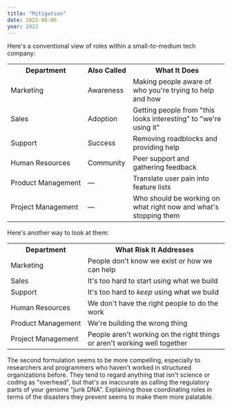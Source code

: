 ```yaml
---
title: "Mitigation"
date: 2022-06-06
year: 2022
---
```


Here's a conventional view of roles within a small-to-medium tech company:

<table class="centered">
  <tr>
    <th>Department</th>
    <th>Also Called</th>
    <th>What It Does</th>
  </tr>
  <tr>
    <td>Marketing</td>
    <td>Awareness</td>
    <td>Making people aware of who you're trying to help and how</td>
  </tr>
  <tr>
    <td>Sales</td>
    <td>Adoption</td>
    <td>Getting people from "this looks interesting" to "we're using it"</td>
  </tr>
  <tr>
    <td>Support</td>
    <td>Success</td>
    <td>Removing roadblocks and providing help</td>
  </tr>
  <tr>
    <td>Human Resources</td>
    <td>Community</td>
    <td>Peer support and gathering feedback</td>
  </tr>
  <tr>
    <td>Product Management</td>
    <td>—</td>
    <td>Translate user pain into feature lists</td>
  </tr>
  <tr>
    <td>Project Management</td>
    <td>—</td>
    <td>Who should be working on what right now and what's stopping them</td>
  </tr>
</table>

Here's another way to look at them:

<table class="centered">
  <tr>
    <th>Department</th>
    <th>What Risk It Addresses</th>
  </tr>
  <tr>
    <td>Marketing</td>
    <td>People don't know we exist or how we can help</td>
  </tr>
  <tr>
    <td>Sales</td>
    <td>It's too hard to start using what we build</td>
  </tr>
  <tr>
    <td>Support</td>
    <td>It's too hard to <em>keep</em> using what we build</td>
  </tr>
  <tr>
    <td>Human Resources</td>
    <td>We don't have the right people to do the work</td>
  </tr>
  <tr>
    <td>Product Management</td>
    <td>We're building the wrong thing</td>
  </tr>
  <tr>
    <td>Project Management</td>
    <td>People aren't working on the right things or aren't working well together</td>
  </tr>
</table>

The second formulation seems to be more compelling,
especially to researchers and programmers who haven't worked in structured organizations before.
They tend to regard anything that isn't science or coding as "overhead",
but that's as inaccurate as calling the regulatory parts of your genome "junk DNA".
Explaining those coordinating roles in terms of the disasters they prevent
seems to make them more palatable.
